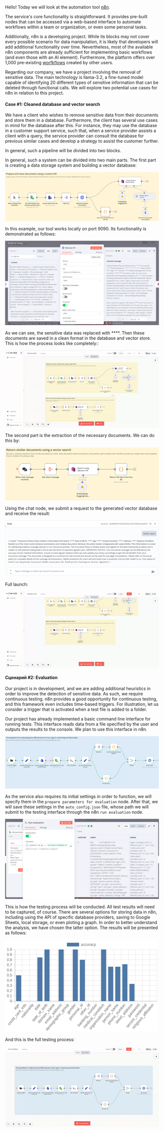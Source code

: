 Hello! Today we will look at the automation tool [n8n](https://n8n.io/).

The service's core functionality is straightforward. It provides pre-built nodes that can be accessed via a web-based interface to automate workflows within a team or organization, or even some personal tasks.

Additionally, n8n is a developing project. While its blocks may not cover every possible scenario for data manipulation, it is likely that developers will add additional functionality over time. Nevertheless, most of the available n8n components are already sufficient for implementing basic workflows (and even those with an AI element). Furthermore, the platform offers over 1,000 pre-existing [worfkflows](https://n8n.io/workflows/) created by other users.

Regarding our company, we have a project involving the removal of sensitive data. The main technology is llama-3.2, a fine-tuned model capable of identifying 20 different types of sensitive information that can be deleted through functional calls. We will explore two potential use cases for n8n in relation to this project.

#### Case #1: Cleaned database and vector search 

We have a client who wishes to remove sensitive data from their documents and store them in a database. Furthermore, the client has several use cases in mind for the database after this. For instance, they may use the database in a customer support service, such that, when a service provider assists a client with a query, the service provider can consult the database for previous similar cases and develop a strategy to assist the customer further.

In general, such a pipeline will be divided into two blocks. 

In general, such a system can be divided into two main parts. The first part is creating a data storage system and building a vector database:

![alt text](images/create_vector_store.png)

In this example, our tool works locally on port 9090. Its functionality is demonstrated as follows:

![alt text](images/cleaned_messages.png)

As we can see, the sensitive data was replaced with ****.
Then these documents are saved in a clean format in the database and vector store. This is how the process looks like completely::

![alt text](gifs/create_db.gif)
 
The second part is the extraction of the necessary documents. We can do this by:

![alt text](images/search.png)

Using the chat node, we submit a request to the generated vector database and receive the result:

![alt text](images/health_report.png)

Full launch:

![alt text](gifs/vector_search.gif)

#### Сценарий #2: Evaluation
Our project is in development, and we are adding additional heuristics in order to improve the detection of sensitive data. As such, we require continuous testing. n8n provides a good opportunity for continuous testing, and this framework even includes time-based triggers. For illustration, let us consider a trigger that is activated when a test file is added to a folder.

Our project has already implemented a basic command line interface for running tests. This interface reads data from a file specified by the user and outputs the results to the console. We plan to use this interface in n8n.

![alt text](images/test_pipeline.png)

As the service also requires its initial settings in order to function, we will specify them in the `prepare parameters for evaluation` node. After that, we will save these settings in the `auto_config.json` file, whose path we will submit to the testing interface through the n8n `run evaluation` node.

![alt text](images/test_execute.png)

This is how the testing process will be conducted. All test results will need to be captured, of course. There are several options for storing data in n8n, including using the API of specific database providers, saving to Google Sheets, local storage, or even ploting a graph. In order to better understand the analysis, we have chosen the latter option. The results will be presented as follows:

![alt text](images/chart.png)

And this is the full testing process:

![alt text](gifs/test_pipeline.gif)
